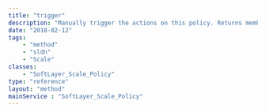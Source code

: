```yaml
---
title: "trigger"
description: "Manually trigger the actions on this policy. Returns members if the trigger has an effect, or an empty set of members if there is no effect. Sometimes this may not have an effect if the group is not active, in cooldown, or the result would violate the group range. If this call fails, the group is suspended, the failure logged, and a ticket is created. "
date: "2018-02-12"
tags:
    - "method"
    - "sldn"
    - "Scale"
classes:
    - "SoftLayer_Scale_Policy"
type: "reference"
layout: "method"
mainService : "SoftLayer_Scale_Policy"
---
```

